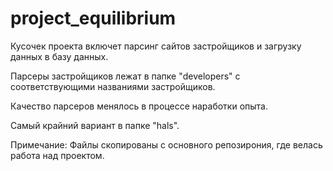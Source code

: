 # project_equilibrium
Кусочек проекта включет парсинг сайтов застройщиков и загрузку данных в базу данных.

Парсеры застройщиков лежат в папке "developers" c соответствующими названиями застройщиков.

Качество парсеров менялось в процессе наработки опыта.

Самый крайний вариант в папке "hals".


Примечание: Файлы скопированы с основного репозирония, где велась работа над проектом.
